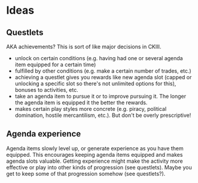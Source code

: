 # Ideas

## Questlets

AKA achievements? This is sort of like major decisions in CKIII.

* unlock on certain conditions (e.g. having had one or several agenda item equipped for a certain time)
* fulfilled by other conditions (e.g. make a certain number of trades, etc.)
* achieving a questlet gives you rewards like new agenda slot (capped or unlocking a specific slot so there's not unlimited options for this), bonuses to activities, etc.
* take an agenda item to pursue it or to improve pursuing it. The longer the agenda item is equipped it the better the rewards.
* makes certain play styles more concrete (e.g. piracy, political domination, hostile mercantilism, etc.). But don't be overly prescriptive!

## Agenda experience

Agenda items slowly level up, or generate experience as you have them equipped. This encourages keeping agenda items equipped and makes agenda slots valuable. Getting experience might make the activity more effective or play into other kinds of progression (see questlets). Maybe you get to keep some of that progression somehow (see questlets?).
